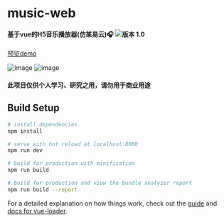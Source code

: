 # music-web

#### 基于vue的H5音乐播放器(仿某易云)🎧 ![版本 1.0](https://img.shields.io/badge/版本-1.0-red.svg)      
[预览demo](https://reedbf.github.io/R-music/dist/index.html)

![image](https://user-images.githubusercontent.com/25838726/115135813-006d7a00-a04e-11eb-9d1f-261ca2125e01.png)
![image](https://user-images.githubusercontent.com/25838726/115135794-c8fecd80-a04d-11eb-9ebd-521f185a9018.png)

#### 此项目仅供个人学习、研究之用，请勿用于商业用途


## Build Setup

``` bash
# install dependencies
npm install

# serve with hot reload at localhost:8080
npm run dev

# build for production with minification
npm run build

# build for production and view the bundle analyzer report
npm run build --report
```

For a detailed explanation on how things work, check out the [guide](http://vuejs-templates.github.io/webpack/) and [docs for vue-loader](http://vuejs.github.io/vue-loader).
<!--kjfda kjkuijda jkudmfewqpjkdjfajf oidkjr -->
